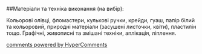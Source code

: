 <div id="hypercomments_widget" class="js-hypercomments-widget invisible"></div>

##Матеріали та техніка виконання (на вибір):

Кольорові олівці, фломастери, кулькові ручки, крейди, гуаш, папір білий та кольоровий, природні матеріали (засушені листочки, квіти), пластилін тощо. Графічні, живописні та змішані техніки, аплікація, ліплення.



<div class="js-hypercomments-container">
    <a href="http://hypercomments.com" class="hc-link" title="comments widget">comments powered by HyperComments</a>
</div>